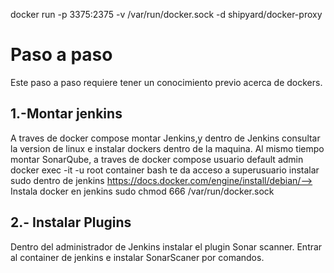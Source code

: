 docker run -p 3375:2375 -v /var/run/docker.sock -d shipyard/docker-proxy
# Paso a paso
Este paso  a paso requiere tener un conocimiento previo acerca de dockers.
## 1.-Montar jenkins 
A traves de docker compose montar Jenkins,y dentro de Jenkins consultar la version de linux e instalar dockers dentro de la maquina. Al mismo tiempo montar SonarQube, 
a traves de docker compose usuario default admin
docker exec -it -u root container bash te da acceso a superusuario
instalar sudo dentro de jenkins
https://docs.docker.com/engine/install/debian/--> Instala docker en jenkins
sudo chmod 666 /var/run/docker.sock
## 2.- Instalar Plugins
Dentro del administrador de Jenkins instalar el plugin Sonar scanner. Entrar al container de jenkins e instalar SonarScaner por comandos.